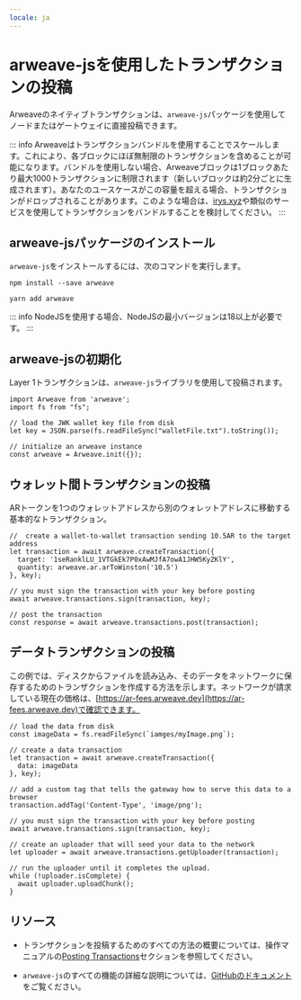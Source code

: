 ```yaml
---
locale: ja
---
```

# arweave-jsを使用したトランザクションの投稿

Arweaveのネイティブトランザクションは、`arweave-js`パッケージを使用してノードまたはゲートウェイに直接投稿できます。

::: info
Arweaveはトランザクションバンドルを使用することでスケールします。これにより、各ブロックにほぼ無制限のトランザクションを含めることが可能になります。バンドルを使用しない場合、Arweaveブロックは1ブロックあたり最大1000トランザクションに制限されます（新しいブロックは約2分ごとに生成されます）。あなたのユースケースがこの容量を超える場合、トランザクションがドロップされることがあります。このような場合は、[irys.xyz](./irys.md)や類似のサービスを使用してトランザクションをバンドルすることを検討してください。
:::

## arweave-jsパッケージのインストール

`arweave-js`をインストールするには、次のコマンドを実行します。

<CodeGroup>
<CodeGroupItem title="NPM">

```console:no-line-numbers
npm install --save arweave
```

  </CodeGroupItem>
  <CodeGroupItem title="YARN">

```console:no-line-numbers
yarn add arweave
```

  </CodeGroupItem>
</CodeGroup>



::: info
NodeJSを使用する場合、NodeJSの最小バージョンは18以上が必要です。
:::

## arweave-jsの初期化

Layer 1トランザクションは、`arweave-js`ライブラリを使用して投稿されます。

```js:no-line-numbers
import Arweave from 'arweave';
import fs from "fs";

// load the JWK wallet key file from disk
let key = JSON.parse(fs.readFileSync("walletFile.txt").toString());

// initialize an arweave instance
const arweave = Arweave.init({});
```

## ウォレット間トランザクションの投稿

ARトークンを1つのウォレットアドレスから別のウォレットアドレスに移動する基本的なトランザクション。

```js:no-line-numbers
//  create a wallet-to-wallet transaction sending 10.5AR to the target address
let transaction = await arweave.createTransaction({
  target: '1seRanklLU_1VTGkEk7P0xAwMJfA7owA1JHW5KyZKlY',
  quantity: arweave.ar.arToWinston('10.5')
}, key);

// you must sign the transaction with your key before posting
await arweave.transactions.sign(transaction, key);

// post the transaction
const response = await arweave.transactions.post(transaction);
```

## データトランザクションの投稿

この例では、ディスクからファイルを読み込み、そのデータをネットワークに保存するためのトランザクションを作成する方法を示します。ネットワークが請求している現在の価格は、[https://ar-fees.arweave.dev](https://ar-fees.arweave.dev)で確認できます。

```js:no-line-numbers
// load the data from disk
const imageData = fs.readFileSync(`iamges/myImage.png`);

// create a data transaction
let transaction = await arweave.createTransaction({
  data: imageData
}, key);

// add a custom tag that tells the gateway how to serve this data to a browser
transaction.addTag('Content-Type', 'image/png');

// you must sign the transaction with your key before posting
await arweave.transactions.sign(transaction, key);

// create an uploader that will seed your data to the network
let uploader = await arweave.transactions.getUploader(transaction);

// run the uploader until it completes the upload.
while (!uploader.isComplete) {
  await uploader.uploadChunk();
}
```

## リソース

-   トランザクションを投稿するためのすべての方法の概要については、操作マニュアルの[Posting Transactions](../../concepts/post-transactions.md)セクションを参照してください。

-   `arweave-js`のすべての機能の詳細な説明については、[GitHubのドキュメント](https://github.com/ArweaveTeam/arweave-js)をご覧ください。